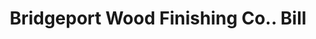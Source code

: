 ---
doi: 10.7916/D8S48407
date_other: '1880'
date_other_textual: 1880-1889
form: printed ephemera
genre:
- Invoices
name:
- Bridgeport Wood Finishing Co.
object_in_context_url: https://biggert.cul.columbia.edu/items/view/ave_biggert_00091
subject_hierarchical_geographic:
- New Milford, Connecticut, United States
subject_name:
- Bridgeport Wood Finishing Co.
title: Bridgeport Wood Finishing Co.. Bill
sort_title: Bridgeport Wood Finishing Co.. Bill
call_number: ave_biggert_00091
coordinates:
- 41.57694444444445,-73.40833333333335
pid: ave_biggert_00091
identifiers: ave_biggert_00091
thumbnail: https://derivativo-2.library.columbia.edu/iiif/2/ldpd:342763/full/!256,256/0/native.jpg
permalink: /biggert/ave_biggert_00091/
layout: iiif-image-page
---